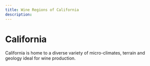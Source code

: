 ```yaml
---
title: Wine Regions of California
description:
---
```


# California

California is home to a diverse variety of micro-climates, terrain and geology ideal for wine production.

<ClientOnly>
<MapComponent lat="36.48" lng="-118.66" zoom="5" src="https://raw.githubusercontent.com/OpenWineProject/geography/refs/heads/develop/us-ca.geojson" />
</ClientOnly>
